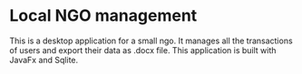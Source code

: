 # Local NGO management
This is a desktop application for a small ngo.
It manages all the transactions of users and export their data as .docx file.
This application is built with JavaFx and Sqlite.
